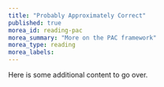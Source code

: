 ```yaml
---
title: "Probably Approximately Correct"
published: true
morea_id: reading-pac
morea_summary: "More on the PAC framework"
morea_type: reading
morea_labels:
---
```


Here is some additional content to go over.



